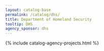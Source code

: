 ```yaml
---
layout: catalog-base
permalink: /catalog/dhs/
title: Department of Homeland Security
tooltip: DHS
agency_sponsor: dhs
---
```


{% include catalog-agency-projects.html %}